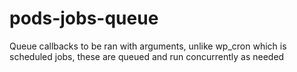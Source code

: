 pods-jobs-queue
===============

Queue callbacks to be ran with arguments, unlike wp_cron which is scheduled jobs, these are queued and run concurrently as needed
